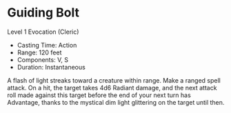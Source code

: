 # Guiding Bolt
Level 1 Evocation (Cleric)

- Casting Time: Action
- Range: 120 feet
- Components: V, S
- Duration: Instantaneous

A flash of light streaks toward a creature within range. Make a ranged spell attack. On a hit, the target takes 4d6 Radiant damage, and the next attack roll made against this target before the end of your next turn has Advantage, thanks to the mystical dim light glittering on the target until then.
